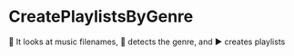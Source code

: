 # CreatePlaylistsByGenre
🔎 It looks at music filenames, 🎵 detects the genre, and ▶ creates playlists
